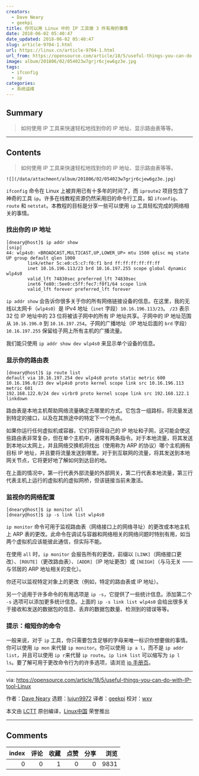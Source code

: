 ```yaml
---
creators:
  - Dave Neary
  - geekpi
title: 你可以用 Linux 中的 IP 工具做 3 件有用的事情
date: 2018-06-02 05:40:47
date_updated: 2018-06-02 05:40:47
slug: article-9704-1.html
url: https://linux.cn/article-9704-1.html
url_from: https://opensource.com/article/18/5/useful-things-you-can-do-with-IP-tool-Linux
image: album/201806/02/054023w7grjr6cjew6gz3e.jpg
tags:
  - ifconfig
  - ip
categories:
  - 系统运维
---
```


## Summary

> 如何使用 IP 工具来快速轻松地找到你的 IP 地址、显示路由表等等。

***

<!-- more -->

## Contents

> 
> 如何使用 IP 工具来快速轻松地找到你的 IP 地址、显示路由表等等。
> 
> 
> 

`![](/data/attachment/album/201806/02/054023w7grjr6cjew6gz3e.jpg)`

`ifconfig` 命令在 Linux 上被弃用已有十多年的时间了，而 `iproute2` 项目包含了神奇的工具 `ip`。许多在线教程资源仍然采用旧的命令行工具，如 `ifconfig`、`route` 和 `netstat`。本教程的目标是分享一些可以使用 `ip` 工具轻松完成的网络相关的事情。

### 找出你的 IP 地址

```shell
[dneary@host]$ ip addr show
[snip]
44: wlp4s0: <BROADCAST,MULTICAST,UP,LOWER_UP> mtu 1500 qdisc mq state UP group default qlen 1000
        link/ether 5c:e0:c5:c7:f0:f1 brd ff:ff:ff:ff:ff:ff
        inet 10.16.196.113/23 brd 10.16.197.255 scope global dynamic wlp4s0
        valid_lft 74830sec preferred_lft 74830sec
        inet6 fe80::5ee0:c5ff:fec7:f0f1/64 scope link
        valid_lft forever preferred_lft forever
```

`ip addr show` 会告诉你很多关于你的所有网络链接设备的信息。在这里，我的无线以太网卡（`wlp4s0`）是 IPv4 地址（`inet` 字段）`10.16.196.113/23`。 `/23` 表示 32 位 IP 地址中的 23 位将被该子网中的所有 IP 地址共享。子网中的 IP 地址范围从 `10.16.196.0` 到 `10.16.197.254`。子网的广播地址（IP 地址后面的 `brd` 字段）`10.16.197.255` 保留给子网上所有主机的广播流量。

我们能只使用 `ip addr show dev wlp4s0` 来显示单个设备的信息。

### 显示你的路由表

```shell
[dneary@host]$ ip route list
default via 10.16.197.254 dev wlp4s0 proto static metric 600
10.16.196.0/23 dev wlp4s0 proto kernel scope link src 10.16.196.113 metric 601
192.168.122.0/24 dev virbr0 proto kernel scope link src 192.168.122.1 linkdown
```

路由表是本地主机帮助网络流量确定去哪里的方式。它包含一组路标，将流量发送到特定的接口，以及在其旅途中的特定下一个地点。

如果你运行任何虚拟机或容器，它们将获得自己的 IP 地址和子网，这可能会使这些路由表非常复杂，但在单个主机中，通常有两条指令。对于本地流量，将其发送到本地以太网上，并且网络交换机将找出（使用称为 ARP 的协议）哪个主机拥有目标 IP 地址，并且要将流量发送到哪里。对于到互联网的流量，将其发送到本地网关节点，它将更好地了解如何到达目的地。

在上面的情况中，第一行代表外部流量的外部网关，第二行代表本地流量，第三行代表主机上运行的虚拟机的虚拟网桥，但该链接当前未激活。

### 监视你的网络配置

```shell
[dneary@host]$ ip monitor all
[dneary@host]$ ip -s link list wlp4s0
```

`ip monitor` 命令可用于监视路由表（网络接口上的网络寻址）的更改或本地主机上 ARP 表的更改。此命令在调试与容器和网络相关的网络问题时特别有用，如当两个虚拟机应该能彼此通信，但实际不能。

在使用 `all` 时，`ip monitor` 会报告所有的更改，前缀以 `[LINK]`（网络接口更改）、`[ROUTE]`（更改路由表）、`[ADDR]`（IP 地址更改）或 `[NEIGH]`（与马无关 —— 与邻居的 ARP 地址相关的变化）。

你还可以监视特定对象上的更改（例如，特定的路由表或 IP 地址）。

另一个适用于许多命令的有用选项是 `ip -s`，它提供了一些统计信息。添加第二个 `-s` 选项可以添加更多统计信息。上面的 `ip -s link list wlp4s0` 会给出很多关于接收和发送的数据包的信息、丢弃的数据包数量、检测到的错误等等。

### 提示：缩短你的命令

一般来说，对于 `ip` 工具，你只需要包含足够的字母来唯一标识你想要做的事情。你可以使用 `ip mon` 来代替 `ip monitor`。你可以使用 `ip a l`，而不是 `ip addr list`，并且可以使用 `ip r`来代替 `ip route`。`ip link list` 可以缩写为 `ip l ls`。要了解可用于更改命令行为的许多选项，请浏览 [ip 手册页](https://www.systutorials.com/docs/linux/man/8-ip-route/)。

---

via: <https://opensource.com/article/18/5/useful-things-you-can-do-with-IP-tool-Linux>

作者：[Dave Neary](https://opensource.com/users/dneary) 选题：[lujun9972](https://github.com/lujun9972) 译者：[geekpi](https://github.com/geekpi) 校对：[wxy](https://github.com/wxy)

本文由 [LCTT](https://github.com/LCTT/TranslateProject) 原创编译，[Linux中国](https://linux.cn/) 荣誉推出

***

## Comments


|   index |   评论 |   收藏 |   点赞 |   分享 |   浏览 |
|--------:|-------:|-------:|-------:|-------:|-------:|
|       0 |      0 |      1 |      0 |      0 |   9831 |
